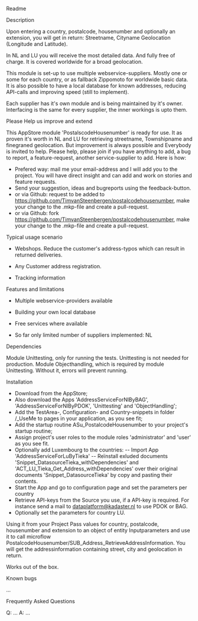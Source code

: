 Readme

Description

Upon entering a country, postalcode, housenumber and optionally an extension, you will get in return:
Streetname,
Cityname
Geolocation (Longitude and Latitude). 

In NL and LU you will receive the most detailed data. And fully free of charge.
It is covered worldwide for a broad geolocation.

This module is set-up to use multiple webservice-suppliers. Mostly one or some for each country, or as fallback Zippomoto for worldwide basic data. It is also possible to have a local database for known addresses, reducing API-calls and improving speed (still to implement).

Each supplier has it's own module and is being maintained by it's owner. Interfacing is the same for every supplier, the inner workings is upto them.

Please Help us improve and extend

This AppStore module 'PostalscodeHousenumber' is ready for use. It as proven it's worth in NL and LU for retrieving streetname, Townshipname and finegraned geolocation. But improvement is always possible and Everybody is invited to help. Please help, please join if you have anything to add, a bug to report, a feature-request, another service-supplier to add. Here is how:
- Prefered way: mail me your email-address and I will add you to the project. You will have direct insight and can add and work on stories and feature requests.
- Send your suggestion, ideas and bugreports using the feedback-button.
- or via Github: request to be added to https://github.com/TimvanSteenbergen/postalcodehousenumber, make your change to the .mkp-file and create a pull-request.
- or via Github: fork https://github.com/TimvanSteenbergen/postalcodehousenumber, make your change to the .mkp-file and create a pull-request.

Typical usage scenario

- Webshops. Reduce the customer's address-typos which can result in returned deliveries.

- Any Customer address registration. 

- Tracking information

Features and limitations

- Multiple webservice-providers available

- Building your own local database

- Free services where available

- So far only limited number of suppliers implemented: NL

Dependencies

Module Unittesting, only for running the tests. Unittesting is not needed for production.
Module Objecthandling, which is required by module Unittesting. Without it, errors will prevent running.

Installation

- Download from the AppStore;
- Also download the Apps 'AddressServiceForNlByBAG', 'AddressServiceForNlByPDOK', 'Unittesting' and 'ObjectHandling';
- Add the TestArea-, Configuration- and Country-snippets in folder /\_UseMe to pages in your application, as you see fit;
- Add the startup routine ASu_PostalcodeHousenumber to your project's startup routine;
- Assign project's user roles to the module roles 'administrator' and 'user' as you see fit.
- Optionally add Luxembourg to the countries:
-- Import App 'AddressServiceForLuByTieka'
-- Reïnstall exluded documents 'Snippet_DatasourceTieka_withDependencies' and 'ACT_LU_Tieka_Get_Address_withDependencies' over their original documents 'Snippet_DatasourceTieka' by copy and pasting their contents.
- Start the App and go to configuration page and set the parameters per country
- Retrieve API-keys from the Source you use, if a API-key is required. For instance send a mail to dataplatform@kadaster.nl to use PDOK or BAG.
- Optionally set the parameters for country LU.

Using it from your Project
Pass values for country, postalcode, housenumber and extension to an object of entity Inputparameters and use it to call microflow PostalcodeHousenumber/SUB_Address_RetrieveAddressInformation. You will get the addressinformation containing street, city and geolocation in return.

Works out of the box. 

Known bugs

...

Frequently Asked Questions

Q: ...
A: ...
